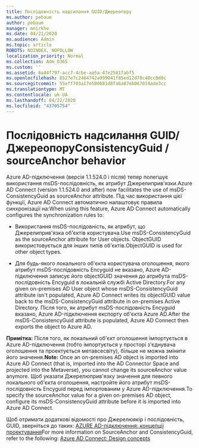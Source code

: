 ```yaml
---
title: Послідовність надсилання GUID/Джереопору
ms.author: pebaum
author: pebaum
manager: mnirkhe
ms.date: 04/21/2020
ms.audience: Admin
ms.topic: article
ROBOTS: NOINDEX, NOFOLLOW
localization_priority: Normal
ms.collection: Adm_O365
ms.custom: ''
ms.assetid: 6a44f797-acc7-4cbe-aa5a-47e2581fabf5
ms.openlocfilehash: 8527e7c2404742a999041f85ed12d78c48cc0d8c
ms.sourcegitcommit: 55eff703a17e500681d8fa6a87eb067019ade3cc
ms.translationtype: MT
ms.contentlocale: uk-UA
ms.lasthandoff: 04/22/2020
ms.locfileid: "43705754"
---
```

# <a name="consistencyguid--sourceanchor-behavior"></a><span data-ttu-id="5dcf3-102">Послідовність надсилання GUID/Джереопору</span><span class="sxs-lookup"><span data-stu-id="5dcf3-102">ConsistencyGuid / sourceAnchor behavior</span></span>

<span data-ttu-id="5dcf3-103">Azure AD-підключення (версія 1.1.524.0 і після) тепер полегшує використання msDS-послідовність, як атрибут Джерелиприв'язки.</span><span class="sxs-lookup"><span data-stu-id="5dcf3-103">Azure AD Connect (version 1.1.524.0 and after) now facilitates the use of msDS-ConsistencyGuid as sourceAnchor attribute.</span></span> <span data-ttu-id="5dcf3-104">Під час використання цієї функції, Azure AD Connect автоматично налаштовує правила синхронізації на:</span><span class="sxs-lookup"><span data-stu-id="5dcf3-104">When using this feature, Azure AD Connect automatically configures the synchronization rules to:</span></span>
  
- <span data-ttu-id="5dcf3-105">Використання msDS-послідовність, як атрибут, що Джерелиприв'язка об'єктів користувача.</span><span class="sxs-lookup"><span data-stu-id="5dcf3-105">Use msDS-ConsistencyGuid as the sourceAnchor attribute for User objects.</span></span> <span data-ttu-id="5dcf3-106">ObjectGUID використовується для інших типів об'єктів.</span><span class="sxs-lookup"><span data-stu-id="5dcf3-106">ObjectGUID is used for other object types.</span></span>
    
- <span data-ttu-id="5dcf3-107">Для будь-якого локального об'єкта користувача оголошення, якого атрибут msDS-послідовність Encyguid не вказано, Azure AD-підключення записує його objectGUID значення до атрибута msDS-послідовність Encyguid в локальній службі Active Directory.</span><span class="sxs-lookup"><span data-stu-id="5dcf3-107">For any given on-premises AD User object whose msDS-ConsistencyGuid attribute isn't populated, Azure AD Connect writes its objectGUID value back to the msDS-ConsistencyGuid attribute in on-premises Active Directory.</span></span> <span data-ttu-id="5dcf3-108">Після того, як атрибут msDS-послідовність Encyguid вказано, Azure AD-підключення експорту об'єкта Azure AD.</span><span class="sxs-lookup"><span data-stu-id="5dcf3-108">After the msDS-ConsistencyGuid attribute is populated, Azure AD Connect then exports the object to Azure AD.</span></span>
    
 <span data-ttu-id="5dcf3-109">**Примітка:** Після того, як локальний об'єкт оголошення імпортується в Azure AD-підключення (тобто імпортується у просторі з'єднувача оголошення та проектується метавсесвіту), більше не можна змінити його значення.</span><span class="sxs-lookup"><span data-stu-id="5dcf3-109">**Note:** Once an on-premises AD object is imported into Azure AD Connect (that is, imported into the AD Connector Space and projected into the Metaverse), you cannot change its sourceAnchor value anymore.</span></span> <span data-ttu-id="5dcf3-110">Щоб указати Джерелюприв'язку значення для певного локального об'єкта оголошення, настройте його атрибут msDS-послідовність Encyguid перед імпортованим у Azure AD-підключення.</span><span class="sxs-lookup"><span data-stu-id="5dcf3-110">To specify the sourceAnchor value for a given on-premises AD object, configure its msDS-ConsistencyGuid attribute before it is imported into Azure AD Connect.</span></span> 
  
<span data-ttu-id="5dcf3-111">Щоб отримати додаткові відомості про Джерелюякір і послідовність, GUID, зверніться до таких: [AZURE AD-підключення: концепції проектування](https://docs.microsoft.com/azure/active-directory/connect/active-directory-aadconnect-design-concepts)</span><span class="sxs-lookup"><span data-stu-id="5dcf3-111">For more information on SourceAnchor and ConsistencyGuid, refer to the following: [Azure AD Connect: Design concepts](https://docs.microsoft.com/azure/active-directory/connect/active-directory-aadconnect-design-concepts)</span></span>
  

